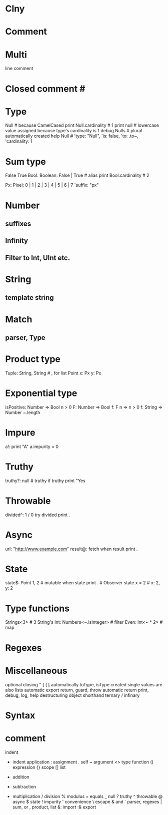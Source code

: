 # Clny

# Comment

# Multi
  line
  comment

# Closed comment \#

# Type
Null # because CamelCased
print Null.cardinality # 1
print null # lowercase value assigned because type's cardinality is 1
debug Nulls # plural automatically created
help Null # 'type: "Null", 'is: false, 'to: .to\~, 'cardinality: 1

# Sum type
False
True
Bool: Boolean: False | True # alias
print Bool.cardinality # 2

Px: Pixel: 0 | 1 | 2 | 3 | 4 | 5 | 6 | 7
  `suffix: "px"

# Number
## suffixes
## Infinity
## Filter to Int, UInt etc.

# String
## template string

# Match
## parser, Type

# Product type
Tuple: String, String # , for list
Point
  x: Px
  y: Px

# Exponential type
isPositive: Number => Bool n > 0
F: Number => Bool
f: F n => n > 0
f: String => Number ~.length

# Impure
a!: print "A"
a.impurity = 0

# Truthy
truthy?: null # truthy
if truthy print "Yes

# Throwable
divided^: 1 / 0
try divided print .

# Async
url: "http://www.example.com"
result@: fetch
when result print .

# State
state$: Point 1, 2 # mutable
when state print . # Observer
state.x = 2 # x: 2, y: 2

# Type functions
Strings<3> # 3 String's
Int: Numbers<~.isInteger> # filter
Even: Int<~ * 2> # map

# Regexes

# Miscellaneous
optional closing " { ( [
automatically toType, isType created
single values are also lists
automatic export
return, guard, throw
automatic return
print, debug, log, help
destructuring
object shorthand
ternary / infinary

# Syntax
# comment
   indent
-  indent
 application
: assignment
. self
~ argument
<> type function
() expression
{} scope
[] list
+ addition
- subtraction
* multiplication
/ division
% modulus
= equals
_ null
? truthy
^ throwable
@ async
$ state
! impurity
' convenience
\ escape
& and
` parser, regexes
| sum, or
, product, list
&: import
:& export
